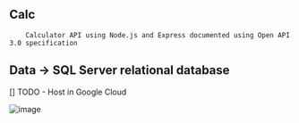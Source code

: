 ## Calc

        Calculator API using Node.js and Express documented using Open API 3.0 specification

## Data -> SQL Server relational database 

  [] TODO - Host in Google Cloud
  
  
  
  ![image](https://user-images.githubusercontent.com/13183399/195062678-e0423f54-10d1-428b-9a42-ea1269644405.png)

